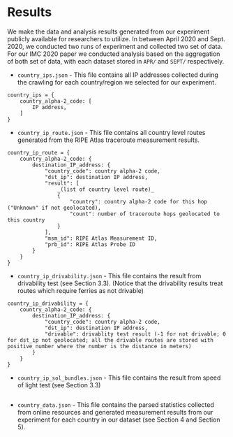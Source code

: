 # Results

We make the data and analysis results generated from our experiment publicly available for researchers to utilize. In between April 2020 and Sept. 2020, we conducted two runs of experiment and collected two set of data. For our IMC 2020 paper we conducted analysis based on the aggregation of both set of data, with each dataset stored in `APR/` and `SEPT/` respectively. 

- `country_ips.json` - This file contains all IP addresses collected during the crawling for each country/region we selected for our experiment. 
```
country_ips = {
    country_alpha-2_code: [
        IP address, 
    ]
}
```
- `country_ip_route.json` - This file contains all country level routes generated from the RIPE Atlas traceroute measurement results. 
```
country_ip_route = {
    country_alpha-2_code: {
        destination_IP_address: {
            "country_code": country alpha-2 code,
            "dst_ip": destination IP address,
            "result": [
                _(list of country level route)_
                {
                    "country": country alpha-2 code for this hop ("Unknown" if not geolocated),
                    "count": number of traceroute hops geolocated to this country
                }
            ],
            "msm_id": RIPE Atlas Measurement ID,
            "prb_id": RIPE Atlas Probe ID
        }
    }
}
```
- `country_ip_drivability.json` - This file contains the result from drivability test (see Section 3.3). (Notice that the drivability results treat routes which require ferries as not drivable)
```
country_ip_drivability = {
    country_alpha-2_code: {
        destination_IP_address: {
            "country_code": country alpha-2 code,
            "dst_ip": destination IP address,
            "drivable": drivablity test result (-1 for not drivable; 0 for dst_ip not geolocated; all the drivable routes are stored with positive number where the number is the distance in meters)
        }
    }
}
```
- `country_ip_sol_bundles.json` - This file contains the result from speed of light test (see Section 3.3)
```
```
- `country_data.json` - This file contains the parsed statistics collected from online resources and generated measurement results from our experiment for each country in our dataset (see Section 4 and Section 5). 
```
```